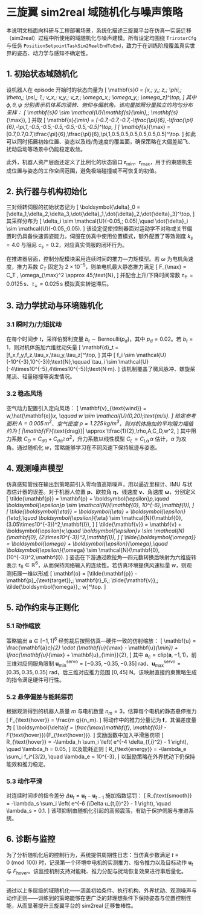 # 三旋翼 sim2real 域随机化与噪声策略

本说明文档面向科研与工程部署场景，系统化描述三旋翼平台在仿真—实装迁移（sim2real）过程中所使用的域随机化与噪声建模。所有设定均围绕 `TrirotorCfg` 与任务 `PositionSetpointTaskSim2RealEndToEnd`，致力于在训练阶段覆盖真实世界的姿态、动力学与感知不确定性。

## 1. 初始状态域随机化

设机器人在 episode 开始时的状态向量为
\[
\mathbf{s}_0 = [x,\; y,\; z,\; \phi,\; \theta,\; \psi,\; 1,\; v_x,\; v_y,\; v_z,\; \omega_x,\; \omega_y,\; \omega_z]^\top,
\]
其中 $\phi,\theta,\psi$ 分别表示机体系的滚转、俯仰与偏航角。该向量按照分量独立的均匀分布采样：
\[
\mathbf{s}_0 \sim \mathcal{U}(\mathbf{s}_{\min},\; \mathbf{s}_{\max}),
\]
并取
\[
\mathbf{s}_{\min} = [-0.7,-0.7,-0.7,-\tfrac{\pi}{6},-\tfrac{\pi}{6},-\pi,1,-0.5,-0.5,-0.5,-0.5,-0.5,-0.5]^\top,
\]
\[
\mathbf{s}_{\max} = [0.7,0.7,0.7,\tfrac{\pi}{6},\tfrac{\pi}{6},\pi,1,0.5,0.5,0.5,0.5,0.5,0.5]^\top.
\]
如此可以同时拓展初始位置、姿态以及线/角速度的覆盖面，确保策略在大偏差起飞、扰动启动等场景中仍能稳定收敛。

此外，机器人资产层面还定义了比例化的状态窗口 $\mathbf{r}_{\min}$、$\mathbf{r}_{\max}$，用于约束随机生成位置与姿态的工作空间范围，避免极端碰撞或不可恢复的初值。

## 2. 执行器与机构初始化

三对倾转伺服的初始状态记为
\[
\boldsymbol{\delta}_0 = [\delta_1,\delta_2,\delta_3,\dot{\delta}_1,\dot{\delta}_2,\dot{\delta}_3]^\top,
\]
其采样分布为
\[
\delta_i \sim \mathcal{U}(-0.05,\; 0.05),\quad \dot{\delta}_i \sim \mathcal{U}(-0.05,\;0.05).
\]
该设定促使控制器面对运动学不对称或关节偏置时仍具备快速调姿能力。伺服在仿真中使用位置模式，额外配置了等效刚度 $k_s = 4.0$ 与阻尼 $c_s = 0.2$，对应真实伺服的闭环行为。

在推进器层面，控制分配模块采用连续时间的推力—力矩模型。若 $\omega$ 为电机角速度，推力系数 $C_T$ 固定为 $2\times10^{-5}$，则单电机最大静态推力满足
\[
F_{\max} = C_T \, \omega_{\max}^2 \approx 45\;\text{N},
\]
并配合上升/下降时间常数 $\tau_{\uparrow}=0.0125\,\text{s}$、$\tau_{\downarrow}=0.025\,\text{s}$ 模拟真实转速滞后。

## 3. 动力学扰动与环境随机化

### 3.1 瞬时力/力矩扰动

在每个时间步 $t$，采样伯努利变量 $b_t \sim \mathrm{Bernoulli}(p_d)$，其中 $p_d = 0.02$。若 $b_t = 1$，则对机体施加六维扰动矢量
\[
\mathbf{d}_t = [f_x,f_y,f_z,\tau_x,\tau_y,\tau_z]^\top,
\]
其中
\[
f_i \sim \mathcal{U}(-10^{-3},10^{-3})\;\text{N},\qquad \tau_i \sim \mathcal{U}(-4\times10^{-5},4\times10^{-5})\;\text{N·m}.
\]
该机制覆盖了微风脉冲、螺旋桨尾流、轻量碰撞等突发情况。

### 3.2 稳态风场

空气动力配置引入定向风场：
\[
\mathbf{v}_{\text{wind}} = w\,\hat{\mathbf{e}}_x, \qquad w \sim \mathcal{U}(0,20)\;\text{m/s}.
\]
给定参考面积 $A = 0.005\,\text{m}^2$、空气密度 $\rho = 1.225\,\text{kg/m}^3$，则对机体施加的平均阻力幅值约为
\[
\|\mathbf{F}_{\text{drag}}\| \approx \tfrac{1}{2}\,\rho\,A\,C_D\,w^2,
\]
其中阻力系数 $C_D = C_{d0} + C_{d\alpha^2} \, \alpha^2$，升力系数以线性模型 $C_L = C_{L\alpha}\,\alpha$ 估计，$\alpha$ 为攻角。通过随机化 $w$，策略能够学习在不同风速下保持航迹与姿态。

## 4. 观测噪声模型

仿真感知管线在输出到策略前引入零均值高斯噪声，用以逼近里程计、IMU 与状态估计器的误差。对于机器人位置 $\mathbf{p}$、欧拉角 $\boldsymbol{\eta}$、线速度 $\mathbf{v}$、角速度 $\boldsymbol{\omega}$，分别定义
\[
\tilde{\mathbf{p}} = \mathbf{p} + \boldsymbol{\epsilon}_p,\quad \boldsymbol{\epsilon}_p \sim \mathcal{N}(\mathbf{0}, 10^{-6}\,\mathbf{I}),
\]
\[
\tilde{\boldsymbol{\eta}} = \boldsymbol{\eta} + \boldsymbol{\epsilon}_{\eta},\quad \boldsymbol{\epsilon}_{\eta} \sim \mathcal{N}(\mathbf{0}, (3.05\times10^{-3})^2\,\mathbf{I}),
\]
\[
\tilde{\mathbf{v}} = \mathbf{v} + \boldsymbol{\epsilon}_v,\quad \boldsymbol{\epsilon}_v \sim \mathcal{N}(\mathbf{0}, (2\times10^{-3})^2\,\mathbf{I}),
\]
\[
\tilde{\boldsymbol{\omega}} = \boldsymbol{\omega} + \boldsymbol{\epsilon}_{\omega},\quad \boldsymbol{\epsilon}_{\omega} \sim \mathcal{N}(\mathbf{0}, (10^{-3})^2\,\mathbf{I}).
\]
姿态在下游通过欧拉角—四元数转换后映射为六维旋转表示 $\mathbf{r}_6 \in \mathbb{R}^6$，从而保持网络输入的连续性。若仿真环境提供风速标量 $w$，则观测拓展一维以形成
\[
\mathbf{o} = [\tilde{\mathbf{p}} - \mathbf{p}_{\text{target}},\; \mathbf{r}_6,\; \tilde{\mathbf{v}},\; \tilde{\boldsymbol{\omega}},\; w]^\top.
\]

## 5. 动作约束与正则化

### 5.1 动作缩放

策略输出 $\mathbf{a} \in [-1,1]^6$ 经剪裁后按照仿真—硬件一致的仿射缩放：
\[
\mathbf{u} = \frac{\mathbf{a}_c}{2} \odot (\mathbf{u}_{\max} - \mathbf{u}_{\min}) + \frac{\mathbf{u}_{\max} + \mathbf{u}_{\min}}{2},
\]
其中 $\mathbf{a}_c = \mathrm{clip}(\mathbf{a}, -1, 1)$，前三维对应伺服角限制 $\mathbf{u}_{\min}^{\text{servo}} = [-0.35,-0.35,-0.35]$ rad、$\mathbf{u}_{\max}^{\text{servo}} = [0.35,0.35,0.35]$ rad，后三维对应推力范围 $[0,45]$ N。该映射直接约束策略生成的指令满足硬件可行性。

### 5.2 悬停偏差与能耗惩罚

根据观测得到的机器人质量 $m$ 与电机数量 $n_m=3$，估算每个电机的静态悬停推力
\[
F_{\text{hover}} = \frac{m g}{n_m}.
\]
将动作中的推力分量记为 $\mathbf{f}$，其偏差度量为
\[
\boldsymbol{\delta}_f = \frac{\max(\mathbf{f}, \mathbf{0}) - F_{\text{hover}}}{F_{\text{hover}}}.
\]
奖励函数中加入平滑惩罚项
\[
R_{\text{hover}} = -\lambda_h \sum_i \left( e^{-4 \delta_{f,i}^2} - 1 \right), \quad \lambda_h = 0.05,
\]
以及能耗正则
\[
R_{\text{energy}} = -\lambda_e \sum_i f_i^{3/2}, \quad \lambda_e = 10^{-3},
\]
以鼓励策略在外界扰动下仍保持能效和推力稳定。

### 5.3 动作平滑

对连续时间步的指令差分 $\Delta \mathbf{u}_t = \mathbf{u}_t - \mathbf{u}_{t-1}$ 施加指数惩罚：
\[
R_{\text{smooth}} = -\lambda_s \sum_i \left( e^{-6 (\Delta u_{t,i})^2} - 1 \right), \quad \lambda_s = 0.1.
\]
该项抑制由随机化引起的高频震荡，有助于保护伺服与推进系统。

## 6. 诊断与监控

为了分析随机化后的控制行为，系统提供周期性日志：当仿真步数满足 $t \equiv 0 \pmod{100}$ 时，记录第一个环境中电机的实测推力、指令推力以及目标动作 $\mathbf{u}_t$ 与 $F_{\text{hover}}$。该监控机制支持对能耗、推力分配与扰动恢复效果进行事后量化。

---

通过以上多层级的域随机化——涵盖初始条件、执行机构、外界扰动、观测噪声与动作正则——训练到的策略能够在更广泛的非理想条件下保持姿态与位置控制性能，从而显著提升三旋翼平台的 sim2real 迁移鲁棒性。
